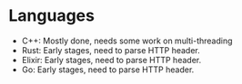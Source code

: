 # Languages

- C++: Mostly done, needs some work on multi-threading
- Rust: Early stages, need to parse HTTP header.
- Elixir: Early stages, need to parse HTTP header.
- Go: Early stages, need to parse HTTP header.